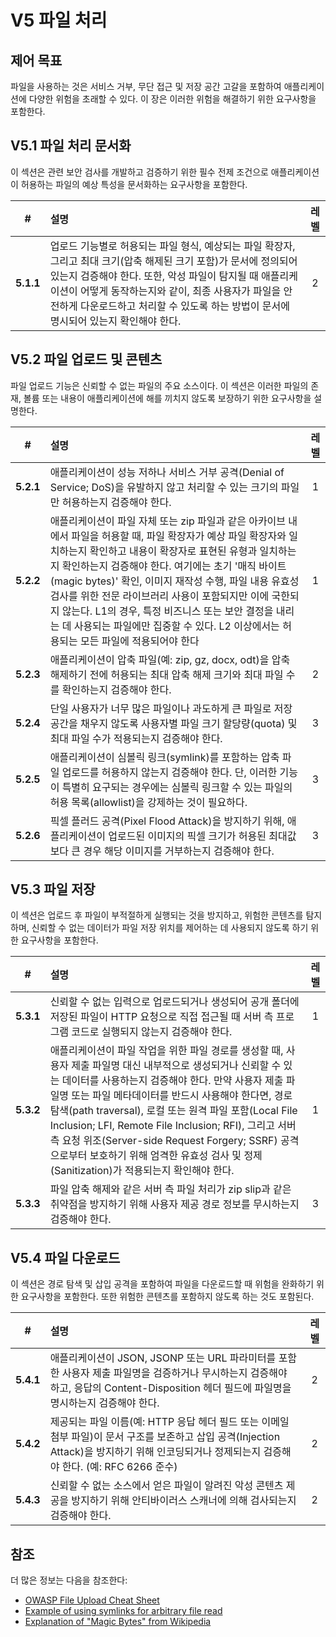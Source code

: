 # V5 파일 처리

## 제어 목표

파일을 사용하는 것은 서비스 거부, 무단 접근 및 저장 공간 고갈을 포함하여 애플리케이션에 다양한 위험을 초래할 수 있다. 이 장은 이러한 위험을 해결하기 위한 요구사항을 포함한다.

## V5.1 파일 처리 문서화

이 섹션은 관련 보안 검사를 개발하고 검증하기 위한 필수 전제 조건으로 애플리케이션이 허용하는 파일의 예상 특성을 문서화하는 요구사항을 포함한다.

| # | 설명 | 레벨 |
| :---: | :--- | :---: |
| **5.1.1** | 업로드 기능별로 허용되는 파일 형식, 예상되는 파일 확장자, 그리고 최대 크기(압축 해제된 크기 포함)가 문서에 정의되어 있는지 검증해야 한다. 또한, 악성 파일이 탐지될 때 애플리케이션이 어떻게 동작하는지와 같이, 최종 사용자가 파일을 안전하게 다운로드하고 처리할 수 있도록 하는 방법이 문서에 명시되어 있는지 확인해야 한다. | 2 |

## V5.2 파일 업로드 및 콘텐츠

파일 업로드 기능은 신뢰할 수 없는 파일의 주요 소스이다. 이 섹션은 이러한 파일의 존재, 볼륨 또는 내용이 애플리케이션에 해를 끼치지 않도록 보장하기 위한 요구사항을 설명한다.

| # | 설명 | 레벨 |
| :---: | :--- | :---: |
| **5.2.1** | 애플리케이션이 성능 저하나 서비스 거부 공격(Denial of Service; DoS)을 유발하지 않고 처리할 수 있는 크기의 파일만 허용하는지 검증해야 한다. | 1 |
| **5.2.2** | 애플리케이션이 파일 자체 또는 zip 파일과 같은 아카이브 내에서 파일을 허용할 때, 파일 확장자가 예상 파일 확장자와 일치하는지 확인하고 내용이 확장자로 표현된 유형과 일치하는지 확인하는지 검증해야 한다. 여기에는 초기 '매직 바이트(magic bytes)' 확인, 이미지 재작성 수행, 파일 내용 유효성 검사를 위한 전문 라이브러리 사용이 포함되지만 이에 국한되지 않는다. L1의 경우, 특정 비즈니스 또는 보안 결정을 내리는 데 사용되는 파일에만 집중할 수 있다. L2 이상에서는 허용되는 모든 파일에 적용되어야 한다 | 1 |
| **5.2.3** | 애플리케이션이 압축 파일(예: zip, gz, docx, odt)을 압축 해제하기 전에 허용되는 최대 압축 해제 크기와 최대 파일 수를 확인하는지 검증해야 한다. | 2 |
| **5.2.4** | 단일 사용자가 너무 많은 파일이나 과도하게 큰 파일로 저장 공간을 채우지 않도록 사용자별 파일 크기 할당량(quota) 및 최대 파일 수가 적용되는지 검증해야 한다. | 3 |
| **5.2.5** | 애플리케이션이 심볼릭 링크(symlink)를 포함하는 압축 파일 업로드를 허용하지 않는지 검증해야 한다. 단, 이러한 기능이 특별히 요구되는 경우에는 심볼릭 링크할 수 있는 파일의 허용 목록(allowlist)을 강제하는 것이 필요하다. | 3 |
| **5.2.6** | 픽셀 플러드 공격(Pixel Flood Attack)을 방지하기 위해, 애플리케이션이 업로드된 이미지의 픽셀 크기가 허용된 최대값보다 큰 경우 해당 이미지를 거부하는지 검증해야 한다. | 3 |

## V5.3 파일 저장

이 섹션은 업로드 후 파일이 부적절하게 실행되는 것을 방지하고, 위험한 콘텐츠를 탐지하며, 신뢰할 수 없는 데이터가 파일 저장 위치를 제어하는 데 사용되지 않도록 하기 위한 요구사항을 포함한다.

| # | 설명 | 레벨 |
| :---: | :--- | :---: |
| **5.3.1** | 신뢰할 수 없는 입력으로 업로드되거나 생성되어 공개 폴더에 저장된 파일이 HTTP 요청으로 직접 접근될 때 서버 측 프로그램 코드로 실행되지 않는지 검증해야 한다. | 1 |
| **5.3.2** | 애플리케이션이 파일 작업을 위한 파일 경로를 생성할 때, 사용자 제출 파일명 대신 내부적으로 생성되거나 신뢰할 수 있는 데이터를 사용하는지 검증해야 한다. 만약 사용자 제출 파일명 또는 파일 메타데이터를 반드시 사용해야 한다면, 경로 탐색(path traversal), 로컬 또는 원격 파일 포함(Local File Inclusion; LFI, Remote File Inclusion; RFI), 그리고 서버 측 요청 위조(Server-side Request Forgery; SSRF) 공격으로부터 보호하기 위해 엄격한 유효성 검사 및 정제(Sanitization)가 적용되는지 확인해야 한다. | 1 |
| **5.3.3** | 파일 압축 해제와 같은 서버 측 파일 처리가 zip slip과 같은 취약점을 방지하기 위해 사용자 제공 경로 정보를 무시하는지 검증해야 한다. | 3 |

## V5.4 파일 다운로드

이 섹션은 경로 탐색 및 삽입 공격을 포함하여 파일을 다운로드할 때 위험을 완화하기 위한 요구사항을 포함한다. 또한 위험한 콘텐츠를 포함하지 않도록 하는 것도 포함된다.

| # | 설명 | 레벨 |
| :---: | :--- | :---: |
| **5.4.1** | 애플리케이션이 JSON, JSONP 또는 URL 파라미터를 포함한 사용자 제출 파일명을 검증하거나 무시하는지 검증해야 하고, 응답의 Content-Disposition 헤더 필드에 파일명을 명시하는지 검증해야 한다. | 2 |
| **5.4.2** | 제공되는 파일 이름(예: HTTP 응답 헤더 필드 또는 이메일 첨부 파일)이 문서 구조를 보존하고 삽입 공격(Injection Attack)을 방지하기 위해 인코딩되거나 정제되는지 검증해야 한다. (예: RFC 6266 준수)| 2 |
| **5.4.3** | 신뢰할 수 없는 소스에서 얻은 파일이 알려진 악성 콘텐츠 제공을 방지하기 위해 안티바이러스 스캐너에 의해 검사되는지 검증해야 한다. | 2 |

## 참조

더 많은 정보는 다음을 참조한다:

* [OWASP File Upload Cheat Sheet](https://cheatsheetseries.owasp.org/cheatsheets/File_Upload_Cheat_Sheet.html)
* [Example of using symlinks for arbitrary file read](https://hackerone.com/reports/1439593)
* [Explanation of "Magic Bytes" from Wikipedia](https://en.wikipedia.org/wiki/List_of_file_signatures)
